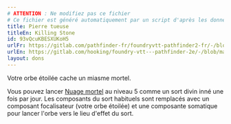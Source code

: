 ```yaml
---
# ATTENTION : Ne modifiez pas ce fichier
# Ce fichier est généré automatiquement par un script d'après les données du module Foundry VTT officiel et de sa traduction
title: Pierre tueuse
titleEn: Killing Stone
id: 93vQcuKBESXUKoH5
urlFr: https://gitlab.com/pathfinder-fr/foundryvtt-pathfinder2-fr/-/blob/master/data/feats/93vQcuKBESXUKoH5.htm
urlEn: https://gitlab.com/hooking/foundry-vtt---pathfinder-2e/-/blob/master/packs/data/feats.db/killing-stone.json
layout: dons
---
```

Votre orbe étoilée cache un miasme mortel.

Vous pouvez lancer [Nuage mortel](../sorts/nuage-mortel.html) au niveau 5 comme un sort divin inné une fois par jour. Les composants du sort habituels sont remplacés avec un composant focalisateur (votre orbe étoilée) et une composante somatique pour lancer l'orbe vers le lieu d'effet du sort.
